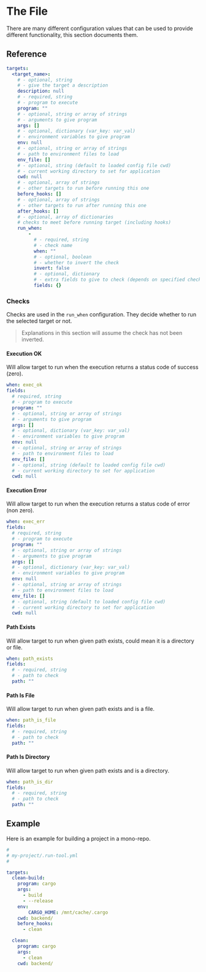 # The File
There are many different configuration values that can be used to provide different functionality, this section documents them.


## Reference

```yaml
targets:
  <target_name>:
    # - optional, string
    # - give the target a description
    description: null
    # - required, string
    # - program to execute
    program: ""
    # - optional, string or array of strings
    # - arguments to give program
    args: []
    # - optional, dictionary (var_key: var_val)
    # - environment variables to give program
    env: null
    # - optional, string or array of strings
    # - path to environment files to load
    env_file: []
    # - optional, string (default to loaded config file cwd)
    # - current working directory to set for application
    cwd: null
    # - optional, array of strings
    # - other targets to run before running this one
    before_hooks: []
    # - optional, array of strings
    # - other targets to run after running this one
    after_hooks: []
    # - optional, array of dictionaries
    # checks to meet before running target (including hooks)
    run_when:
        -
          # - required, string
          # - check name
          when: ""
          # - optional, boolean
          # - whether to invert the check
          invert: false
          # - optional, dictionary
          # - extra fields to give to check (depends on specified check)
          fields: {}
```

### Checks
Checks are used in the `run_when` configuration. They decide whether to run the selected target or not.

> Explanations in this section will assume the check has not been inverted.

#### Execution OK
Will allow target to run when the execution returns a status code of success (zero).

```yaml
when: exec_ok
fields:
  # required, string
  # - program to execute
  program: ""
  # - optional, string or array of strings
  # - arguments to give program
  args: []
  # - optional, dictionary (var_key: var_val)
  # - environment variables to give program
  env: null
  # - optional, string or array of strings
  # - path to environment files to load
  env_file: []
  # - optional, string (default to loaded config file cwd)
  # - current working directory to set for application
  cwd: null
```

#### Execution Error
Will allow target to run when the execution returns a status code of error (non zero).

```yaml
when: exec_err
fields:
  # required, string
  # - program to execute
  program: ""
  # - optional, string or array of strings
  # - arguments to give program
  args: []
  # - optional, dictionary (var_key: var_val)
  # - environment variables to give program
  env: null
  # - optional, string or array of strings
  # - path to environment files to load
  env_file: []
  # - optional, string (default to loaded config file cwd)
  # - current working directory to set for application
  cwd: null
```

#### Path Exists
Will allow target to run when given path exists, could mean it is a directory or file.

```yaml
when: path_exists
fields:
  # - required, string
  # - path to check
  path: ""
```

#### Path Is File
Will allow target to run when given path exists and is a file.

```yaml
when: path_is_file
fields:
  # - required, string
  # - path to check
  path: ""
```

#### Path Is Directory
Will allow target to run when given path exists and is a directory.

```yaml
when: path_is_dir
fields:
  # - required, string
  # - path to check
  path: ""
```


## Example
Here is an example for building a project in a mono-repo.

```yaml
#
# my-project/.run-tool.yml
#

targets:
  clean-build:
    program: cargo
    args:
      - build
      - --release
    env:
        CARGO_HOME: /mnt/cache/.cargo
    cwd: backend/
    before_hooks:
      - clean

  clean:
    program: cargo
    args:
      - clean
    cwd: backend/
```
